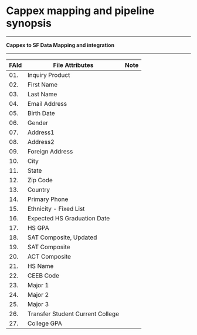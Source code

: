# Cappex mapping and pipeline synopsis
<hr />
<b> Cappex to SF Data Mapping and integration </b><hr />

<!--
<table> 
  <tr><th>Test Head</th></tr> 
  <tr><td>Test Data</td></tr> 
</table>
-->

|  FAId  | File Attributes                  | Note          |
| ------ | -------------------------------- | ------------- |
| 01.    | Inquiry Product                  |               |
| 02.    | First Name                       |               |
| 03.    | Last Name                        |               |
| 04.    | Email Address                    |               |
| 05.    | Birth Date                       |               |
| 06.    | Gender                           |               |
| 07.    | Address1                         |               |
| 08.    | Address2                         |               |
| 09.    | Foreign Address                  |               |
| 10.    | City                             |               |
| 11.    | State                            |               |
| 12.    | Zip Code                         |               |
| 13.    | Country                          |               |
| 14.    | Primary Phone                    |               |
| 15.    | Ethnicity - Fixed List           |               |
| 16.    | Expected HS Graduation Date      |               |
| 17.    | HS GPA                           |               |
| 18.    | SAT Composite, Updated           |               |
| 19.    | SAT Composite                    |               |
| 20.    | ACT Composite                    |               |
| 21.    | HS Name                          |               |
| 22.    | CEEB Code                        |               |
| 23.    | Major 1                          |               |
| 24.    | Major 2                          |               |
| 25.    | Major 3                          |               |
| 26.    | Transfer Student Current College |               |
| 27.    | College GPA                      |               |
